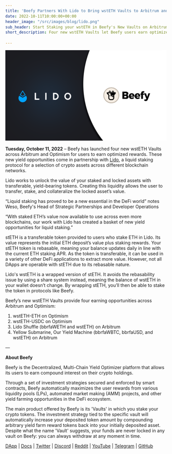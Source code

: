 ```yaml
---
title: 'Beefy Partners With Lido to Bring wstETH Vaults to Arbitrum and Optimism '
date: 2022-10-11T10:00:00+00:00
header_image: "/src/images/blog/lido.png"
sub_header: Start Staking your wstETH in Beefy's New Vaults on Arbitrum and Optimism
short_description: Four new wstETH Vaults let Beefy users earn optimized yields.

---
```

![](/src/images/blog/lido.png)

**Tuesday, October 11, 2022** – Beefy has launched four new wstETH Vaults across Arbitrum and Optimism for users to earn optimized rewards. These new yield opportunities come in partnership with [Lido](https://lido.fi/), a liquid staking protocol for a selection of crypto assets across different blockchain networks.

Lido works to unlock the value of your staked and locked assets with transferable, yield-bearing tokens. Creating this liquidity allows the user to transfer, stake, and collateralize the locked asset’s value.

“Liquid staking has proved to be a new essential in the DeFi world” notes Weso, Beefy's Head of Strategic Partnerships and Developer Operations

“With staked ETH’s value now available to use across even more blockchains, our work with Lido has created a basket of new yield opportunities for liquid staking.”

stETH is a transferable token provided to users who stake ETH in Lido. Its value represents the initial ETH deposit’s value plus staking rewards. Your stETH token is rebasable, meaning your balance updates daily in line with the current ETH staking APR. As the token is transferable, it can be used in a variety of other DeFi applications to extract more value. However, not all DApps are operable with stETH due to its rebasable nature.

Lido's wstETH is a wrapped version of stETH. It avoids the rebasability issue by using a share system instead, meaning the balance of wstETH in your wallet doesn’t change. By wrapping stETH, you’ll then be able to stake the token in protocols like Beefy.

Beefy’s new wstETH Vaults provide four earning opportunities across Arbitrum and Optimism:

1. wstETH-ETH on Optimism
2. wstETH-USDC on Optimism
3. Lido Shuffle (bbrfaWETH and wstETH) on Arbitrum
4. Yellow Submarine, Our Yield Machine (bbrfaWBTC, bbrfaUSD, and wstETH) on Arbitrum

—

**About Beefy**

Beefy is the Decentralized, Multi-Chain Yield Optimizer platform that allows its users to earn compound interest on their crypto holdings.

Through a set of investment strategies secured and enforced by smart contracts, Beefy automatically maximizes the user rewards from various liquidity pools (LPs),‌ ‌automated market making (AMM) projects,‌ ‌and‌ ‌other yield‌ farming ‌opportunities in the DeFi ecosystem.

The main product offered by Beefy is its 'Vaults' in which you stake your crypto tokens. The investment strategy tied to the specific vault will automatically increase your deposited token amount by compounding arbitrary yield farm reward tokens back into your initially deposited asset. Despite what the name 'Vault' suggests, your funds are never locked in any vault on Beefy: you can always withdraw at any moment in time.

[DApp](https://www.beefy.finance/) | [Docs](https://docs.beefy.finance/beefyfinance/) | [Twitter](https://twitter.com/beefyfinance) | [Discord](https://discord.com/invite/beefyfinance) | [Reddit](https://www.reddit.com/r/BeefyFinanceBIFI/) | [YouTube](https://www.youtube.com/c/beefyfinance) | [Telegram](https://t.me/beefyfinance) | [GitHub](https://github.com/beefyfinance)